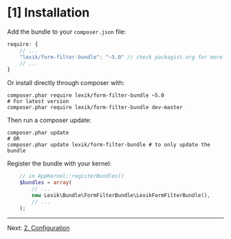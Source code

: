 [1] Installation
================

Add the bundle to your `composer.json` file:

```javascript
require: {
    // ...
    "lexik/form-filter-bundle": "~5.0" // check packagist.org for more tags
    // ...
}
```

Or install directly through composer with:

```
composer.phar require lexik/form-filter-bundle ~5.0
# For latest version
composer.phar require lexik/form-filter-bundle dev-master
```

Then run a composer update:

```shell
composer.phar update
# OR
composer.phar update lexik/form-filter-bundle # to only update the bundle
```

Register the bundle with your kernel:

```php
    // in AppKernel::registerBundles()
    $bundles = array(
        // ...
        new Lexik\Bundle\FormFilterBundle\LexikFormFilterBundle(),
        // ...
    );
```

***

Next: [2. Configuration](configuration.md)
